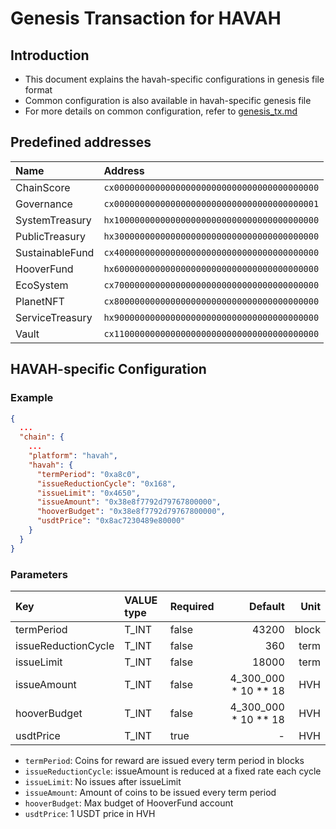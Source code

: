 # Genesis Transaction for HAVAH

## Introduction

* This document explains the havah-specific configurations in genesis file format
* Common configuration is also available in havah-specific genesis file
* For more details on common configuration, refer to [genesis_tx.md](genesis_tx.md)
 
## Predefined addresses

| Name            | Address                                      |
|:----------------|:---------------------------------------------|
| ChainScore      | `cx0000000000000000000000000000000000000000` |
| Governance      | `cx0000000000000000000000000000000000000001` |
| SystemTreasury  | `hx1000000000000000000000000000000000000000` |
| PublicTreasury  | `hx3000000000000000000000000000000000000000` |
| SustainableFund | `cx4000000000000000000000000000000000000000` |
| HooverFund      | `hx6000000000000000000000000000000000000000` |
| EcoSystem       | `cx7000000000000000000000000000000000000000` |
| PlanetNFT       | `cx8000000000000000000000000000000000000000` |
| ServiceTreasury | `hx9000000000000000000000000000000000000000` |
| Vault           | `cx1100000000000000000000000000000000000000` |

## HAVAH-specific Configuration

### Example

```json
{
  ...
  "chain": {
    ...
    "platform": "havah",
    "havah": {
      "termPeriod": "0xa8c0",
      "issueReductionCycle": "0x168",
      "issueLimit": "0x4650",
      "issueAmount": "0x38e8f7792d79767800000",
      "hooverBudget": "0x38e8f7792d79767800000",
      "usdtPrice": "0x8ac7230489e80000"
    }
  }
}
```

### Parameters

| Key                 | VALUE type | Required |              Default |  Unit |
|:--------------------|:-----------|:---------|---------------------:|------:|
| termPeriod          | T_INT      | false    |                43200 | block |
| issueReductionCycle | T_INT      | false    |                  360 |  term |
| issueLimit          | T_INT      | false    |                18000 |  term |
| issueAmount         | T_INT      | false    | 4_300_000 * 10 ** 18 |   HVH |
| hooverBudget        | T_INT      | false    | 4_300_000 * 10 ** 18 |   HVH |
| usdtPrice           | T_INT      | true     |                    - |   HVH |

* `termPeriod`: Coins for reward are issued every term period in blocks
* `issueReductionCycle`: issueAmount is reduced at a fixed rate each cycle
* `issueLimit`: No issues after issueLimit
* `issueAmount`: Amount of coins to be issued every term period
* `hooverBudget`: Max budget of HooverFund account  
* `usdtPrice`: 1 USDT price in HVH
 